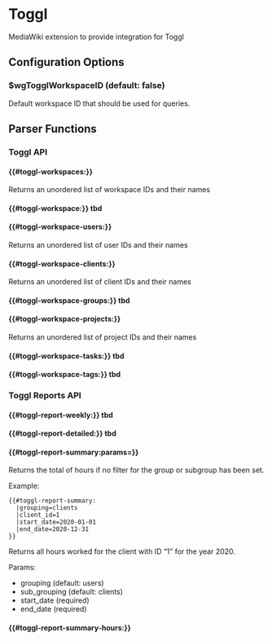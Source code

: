 # Toggl
MediaWiki extension to provide integration for Toggl

## Configuration Options

### $wgTogglWorkspaceID (default: false)

Default workspace ID that should be used for queries.

## Parser Functions

### Toggl API

#### {{#toggl-workspaces:}}

Returns an unordered list of workspace IDs and their names

#### {{#toggl-workspace:}} tbd

#### {{#toggl-workspace-users:}}

Returns an unordered list of user IDs and their names

#### {{#toggl-workspace-clients:}}

Returns an unordered list of client IDs and their names

#### {{#toggl-workspace-groups:}} tbd

#### {{#toggl-workspace-projects:}}

Returns an unordered list of project IDs and their names

#### {{#toggl-workspace-tasks:}} tbd

#### {{#toggl-workspace-tags:}} tbd

### Toggl Reports API

#### {{#toggl-report-weekly:}} tbd

#### {{#toggl-report-detailed:}} tbd

#### {{#toggl-report-summary:params=}}

Returns the total of hours if no filter for the group or subgroup has been set.

Example:

```
{{#toggl-report-summary:
  |grouping=clients
  |client_id=1
  |start_date=2020-01-01
  |end_date=2020-12-31
}}
```

Returns all hours worked for the client with ID “1” for the year 2020.

Params:
- grouping (default: users)
- sub_grouping (default: clients)
- start_date (required)
- end_date (required)

#### {{#toggl-report-summary-hours:}}

